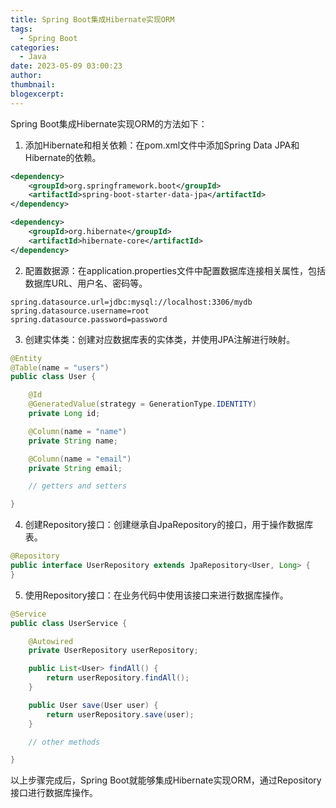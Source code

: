 ```yaml
---
title: Spring Boot集成Hibernate实现ORM
tags:
  - Spring Boot
categories:
  - Java
date: 2023-05-09 03:00:23
author:
thumbnail:
blogexcerpt:
---
```

Spring Boot集成Hibernate实现ORM的方法如下：

1. 添加Hibernate和相关依赖：在pom.xml文件中添加Spring Data JPA和Hibernate的依赖。

```xml
<dependency>
    <groupId>org.springframework.boot</groupId>
    <artifactId>spring-boot-starter-data-jpa</artifactId>
</dependency>

<dependency>
    <groupId>org.hibernate</groupId>
    <artifactId>hibernate-core</artifactId>
</dependency>
```

2. 配置数据源：在application.properties文件中配置数据库连接相关属性，包括数据库URL、用户名、密码等。

```properties
spring.datasource.url=jdbc:mysql://localhost:3306/mydb
spring.datasource.username=root
spring.datasource.password=password
```

3. 创建实体类：创建对应数据库表的实体类，并使用JPA注解进行映射。

```java
@Entity
@Table(name = "users")
public class User {

    @Id
    @GeneratedValue(strategy = GenerationType.IDENTITY)
    private Long id;

    @Column(name = "name")
    private String name;

    @Column(name = "email")
    private String email;

    // getters and setters

}
```

4. 创建Repository接口：创建继承自JpaRepository的接口，用于操作数据库表。

```java
@Repository
public interface UserRepository extends JpaRepository<User, Long> {
}
```

5. 使用Repository接口：在业务代码中使用该接口来进行数据库操作。

```java
@Service
public class UserService {

    @Autowired
    private UserRepository userRepository;

    public List<User> findAll() {
        return userRepository.findAll();
    }

    public User save(User user) {
        return userRepository.save(user);
    }

    // other methods

}
```

以上步骤完成后，Spring Boot就能够集成Hibernate实现ORM，通过Repository接口进行数据库操作。
